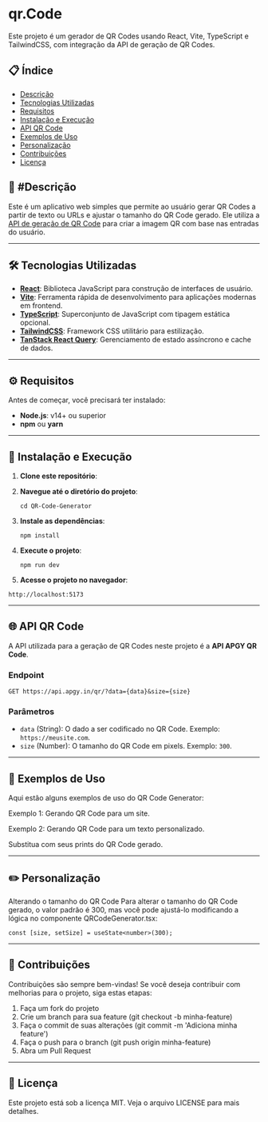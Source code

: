 # qr.Code

Este projeto é um gerador de QR Codes usando React, Vite, TypeScript e TailwindCSS, com integração da API de geração de QR Codes.

## 📋 Índice
- [Descrição](#-descrição)
- [Tecnologias Utilizadas](#-tecnologias-utilizadas)
- [Requisitos](#%EF%B8%8F-requisitos)
- [Instalação e Execução](#-instala%C3%A7%C3%A3o-e-execu%C3%A7%C3%A3o)
- [API QR Code](#-api-qr-code)
- [Exemplos de Uso](#-exemplos-de-uso)
- [Personalização](#%EF%B8%8F-personaliza%C3%A7%C3%A3o)
- [Contribuições](#-contribuições)
- [Licença](#-licença)

## 📝 #Descrição

Este é um aplicativo web simples que permite ao usuário gerar QR Codes a partir de texto ou URLs e ajustar o tamanho do QR Code gerado. Ele utiliza a [API de geração de QR Code](https://api.apgy.in/) para criar a imagem QR com base nas entradas do usuário.

---

## 🛠 Tecnologias Utilizadas

- **[React](https://reactjs.org/)**: Biblioteca JavaScript para construção de interfaces de usuário.
- **[Vite](https://vitejs.dev/)**: Ferramenta rápida de desenvolvimento para aplicações modernas em frontend.
- **[TypeScript](https://www.typescriptlang.org/)**: Superconjunto de JavaScript com tipagem estática opcional.
- **[TailwindCSS](https://tailwindcss.com/)**: Framework CSS utilitário para estilização.
- **[TanStack React Query](https://react-query.tanstack.com/)**: Gerenciamento de estado assíncrono e cache de dados.

---

## ⚙️ Requisitos

Antes de começar, você precisará ter instalado:

- **Node.js**: v14+ ou superior
- **npm** ou **yarn**

---

## 🚀 Instalação e Execução

1. **Clone este repositório**:

   <!-- ```git clone https://github.com/brendondev/qr.Code``` -->

2. **Navegue até o diretório do projeto**:

   ```cd QR-Code-Generator```

3. **Instale as dependências**:

   ```npm install```

4. **Execute o projeto**:

   ```npm run dev```

5. **Acesse o projeto no navegador**:

  ```http://localhost:5173```

---

## 🌐 API QR Code

A API utilizada para a geração de QR Codes neste projeto é a **API APGY QR Code**.

### Endpoint

```GET https://api.apgy.in/qr/?data={data}&size={size}```

### Parâmetros

- `data` (String): O dado a ser codificado no QR Code. Exemplo: `https://meusite.com`.
- `size` (Number): O tamanho do QR Code em pixels. Exemplo: `300`.

---

## 📸 Exemplos de Uso

Aqui estão alguns exemplos de uso do QR Code Generator:

Exemplo 1: Gerando QR Code para um site.

Exemplo 2: Gerando QR Code para um texto personalizado.

Substitua com seus prints do QR Code gerado.

---

## ✏️ Personalização

Alterando o tamanho do QR Code
Para alterar o tamanho do QR Code gerado, o valor padrão é 300, mas você pode ajustá-lo modificando a lógica no componente QRCodeGenerator.tsx:

```const [size, setSize] = useState<number>(300);```

---

## 🤝 Contribuições

Contribuições são sempre bem-vindas! Se você deseja contribuir com melhorias para o projeto, siga estas etapas:

1. Faça um fork do projeto
2. Crie um branch para sua feature (git checkout -b minha-feature)
3. Faça o commit de suas alterações (git commit -m 'Adiciona minha feature')
4. Faça o push para o branch (git push origin minha-feature)
5. Abra um Pull Request

---

## 📝 Licença

Este projeto está sob a licença MIT. Veja o arquivo LICENSE para mais detalhes.
